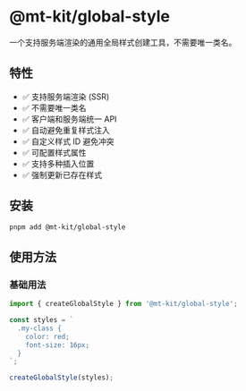 # @mt-kit/global-style

一个支持服务端渲染的通用全局样式创建工具，不需要唯一类名。

## 特性

- ✅ 支持服务端渲染 (SSR)
- ✅ 不需要唯一类名
- ✅ 客户端和服务端统一 API
- ✅ 自动避免重复样式注入
- ✅ 自定义样式 ID 避免冲突
- ✅ 可配置样式属性
- ✅ 支持多种插入位置
- ✅ 强制更新已存在样式

## 安装

```bash
pnpm add @mt-kit/global-style
```

## 使用方法

### 基础用法

```typescript
import { createGlobalStyle } from '@mt-kit/global-style';

const styles = `
  .my-class {
    color: red;
    font-size: 16px;
  }
`;

createGlobalStyle(styles);
```
